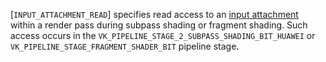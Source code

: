 [`INPUT_ATTACHMENT_READ`] specifies read access to an
[input attachment](https://www.khronos.org/registry/vulkan/specs/1.3-extensions/html/vkspec.html#renderpass) within a render pass during
subpass shading or
fragment shading.
Such access occurs in the
`VK_PIPELINE_STAGE_2_SUBPASS_SHADING_BIT_HUAWEI` or
`VK_PIPELINE_STAGE_FRAGMENT_SHADER_BIT` pipeline stage.